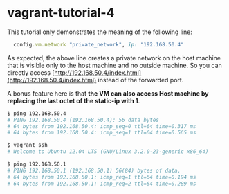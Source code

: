 # vagrant-tutorial-4

This tutorial only demonstrates the meaning of the following line:
```ruby
  config.vm.network "private_network", ip: "192.168.50.4"
```

As expected, the above line creates a private network on the host machine that is visible only to
the host machine and no outside machine.
So you can directly access [http://192.168.50.4/index.html](http://192.168.50.4/index.html) instead of the forwarded port.

A bonus feature here is that **the VM can also access Host machine by replacing the last octet of the static-ip with 1**.

```bash
$ ping 192.168.50.4
# PING 192.168.50.4 (192.168.50.4): 56 data bytes
# 64 bytes from 192.168.50.4: icmp_seq=0 ttl=64 time=0.317 ms
# 64 bytes from 192.168.50.4: icmp_seq=1 ttl=64 time=0.565 ms

$ vagrant ssh
# Welcome to Ubuntu 12.04 LTS (GNU/Linux 3.2.0-23-generic x86_64)

$ ping 192.168.50.1
# PING 192.168.50.1 (192.168.50.1) 56(84) bytes of data.
# 64 bytes from 192.168.50.1: icmp_req=1 ttl=64 time=0.194 ms
# 64 bytes from 192.168.50.1: icmp_req=2 ttl=64 time=0.289 ms
```

